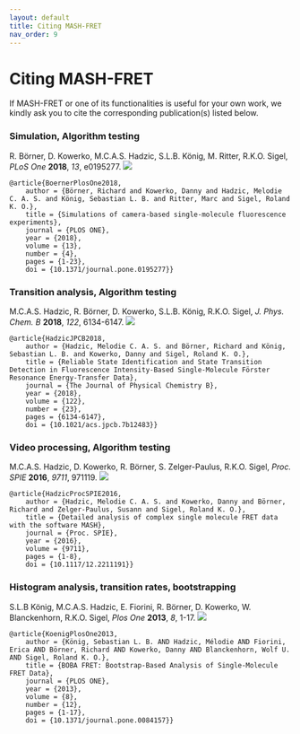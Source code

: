 ```yaml
---
layout: default
title: Citing MASH-FRET
nav_order: 9
---
```


# Citing MASH-FRET

If MASH-FRET or one of its functionalities is useful for your own work, we kindly ask you to cite the corresponding publication(s) listed below.


### Simulation, Algorithm testing

R. Börner, D. Kowerko, M.C.A.S. Hadzic, S.L.B. König, M. Ritter, R.K.O. Sigel, *PLoS One* **2018**, *13*, e0195277. [![](https://img.shields.io/badge/DOI-10.1371/journal.pone.0195277-blue.svg)](https://doi.org/10.1371/journal.pone.0195277)

```
@article{BoernerPlosOne2018,
    author = {Börner, Richard and Kowerko, Danny and Hadzic, Melodie C. A. S. and König, Sebastian L. B. and Ritter, Marc and Sigel, Roland K. O.},
    title = {Simulations of camera-based single-molecule fluorescence experiments},
    journal = {PLOS ONE},
    year = {2018},
    volume = {13},
    number = {4},
    pages = {1-23},
    doi = {10.1371/journal.pone.0195277}}
```


### Transition analysis, Algorithm testing

M.C.A.S. Hadzic, R. Börner, D. Kowerko, S.L.B. König, R.K.O. Sigel, *J. Phys. Chem. B* **2018**, *122*, 6134-6147. [![](https://img.shields.io/badge/DOI-10.1021/acs.jpcb.7b12483-blue.svg)](https://doi.org/10.1021/acs.jpcb.7b12483)

```
@article{HadzicJPCB2018,
    author = {Hadzic, Melodie C. A. S. and Börner, Richard and König, Sebastian L. B. and Kowerko, Danny and Sigel, Roland K. O.},
    title = {Reliable State Identification and State Transition Detection in Fluorescence Intensity-Based Single-Molecule Förster Resonance Energy-Transfer Data},
    journal = {The Journal of Physical Chemistry B},
    year = {2018},
    volume = {122},
    number = {23},
    pages = {6134-6147},
    doi = {10.1021/acs.jpcb.7b12483}}
```

### Video processing, Algorithm testing

M.C.A.S. Hadzic, D. Kowerko, R. Börner, S. Zelger-Paulus, R.K.O. Sigel, *Proc. SPIE* **2016**, *9711*, 971119. [![](https://img.shields.io/badge/DOI-10.1117/12.2211191-blue.svg)](https://doi.org/10.1117/12.2211191)

```
@article{HadzicProcSPIE2016,
    author = {Hadzic, Melodie C. A. S. and Kowerko, Danny and Börner, Richard and Zelger-Paulus, Susann and Sigel, Roland K. O.},
    title = {Detailed analysis of complex single molecule FRET data with the software MASH},
    journal = {Proc. SPIE},
    year = {2016},
    volume = {9711},
    pages = {1-8},
    doi = {10.1117/12.2211191}}
```


### Histogram analysis, transition rates, bootstrapping

S.L.B König, M.C.A.S. Hadzic, E. Fiorini, R. Börner, D. Kowerko, W. Blanckenhorn, R.K.O. Sigel, *Plos One* **2013**, *8*, 1-17. [![](https://img.shields.io/badge/DOI-10.1371/journal.pone.0084157-blue.svg)](https://doi.org/10.1371/journal.pone.0084157)

```
@article{KoenigPlosOne2013,
    author = {König, Sebastian L. B. AND Hadzic, Mélodie AND Fiorini, Erica AND Börner, Richard AND Kowerko, Danny AND Blanckenhorn, Wolf U. AND Sigel, Roland K. O.},
    title = {BOBA FRET: Bootstrap-Based Analysis of Single-Molecule FRET Data},
    journal = {PLOS ONE},
    year = {2013},
    volume = {8},
    number = {12},
    pages = {1-17},
    doi = {10.1371/journal.pone.0084157}}
```
